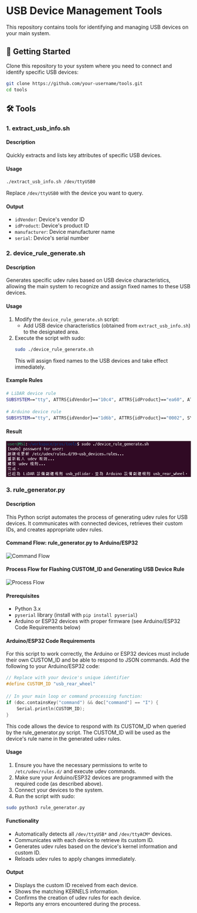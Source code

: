 # USB Device Management Tools

This repository contains tools for identifying and managing USB devices on your main system.

## 🚀 Getting Started

Clone this repository to your system where you need to connect and identify specific USB devices:

```bash
git clone https://github.com/your-username/tools.git
cd tools
```

## 🛠 Tools

### 1. extract_usb_info.sh

#### Description
Quickly extracts and lists key attributes of specific USB devices.

#### Usage
```bash
./extract_usb_info.sh /dev/ttyUSB0
```
Replace `/dev/ttyUSB0` with the device you want to query.

#### Output
- `idVendor`: Device's vendor ID
- `idProduct`: Device's product ID
- `manufacturer`: Device manufacturer name
- `serial`: Device's serial number

### 2. device_rule_generate.sh

#### Description
Generates specific udev rules based on USB device characteristics, allowing the main system to recognize and assign fixed names to these USB devices.

#### Usage
1. Modify the `device_rule_generate.sh` script:
   - Add USB device characteristics (obtained from `extract_usb_info.sh`) to the designated area.
2. Execute the script with sudo:
   ```bash
   sudo ./device_rule_generate.sh
   ```
   This will assign fixed names to the USB devices and take effect immediately.

#### Example Rules
```bash
# LiDAR device rule
SUBSYSTEM=="tty", ATTRS{idVendor}=="10c4", ATTRS{idProduct}=="ea60", ATTRS{manufacturer}=="Silicon Labs", SYMLINK+="usb_ydlidar", MODE="0666"

# Arduino device rule
SUBSYSTEM=="tty", ATTRS{idVendor}=="1d6b", ATTRS{idProduct}=="0002", SYMLINK+="usb_rear_wheel", MODE="0666"
```

#### Result
![Console Output](https://github.com/alianlbj23/tools/blob/main/pic/console.png?raw=true)

### 3. rule_generator.py

#### Description
This Python script automates the process of generating udev rules for USB devices. It communicates with connected devices, retrieves their custom IDs, and creates appropriate udev rules.

#### Command Flow: rule_generator.py to Arduino/ESP32
![Command Flow](https://github.com/alianlbj23/tools/blob/main/pic/rule_generate.drawio.png?raw=true)

#### Process Flow for Flashing CUSTOM_ID and Generating USB Device Rule
![Process Flow](https://github.com/alianlbj23/tools/blob/main/pic/Use_flowchart.drawio.png?raw=true)
#### Prerequisites
- Python 3.x
- `pyserial` library (install with `pip install pyserial`)
- Arduino or ESP32 devices with proper firmware (see Arduino/ESP32 Code Requirements below)

#### Arduino/ESP32 Code Requirements
For this script to work correctly, the Arduino or ESP32 devices must include their own CUSTOM_ID and be able to respond to JSON commands. Add the following to your Arduino/ESP32 code:

```cpp
// Replace with your device's unique identifier
#define CUSTOM_ID "usb_rear_wheel" 

// In your main loop or command processing function:
if (doc.containsKey("command") && doc["command"] == "I") {
    Serial.println(CUSTOM_ID);
} 
```

This code allows the device to respond with its CUSTOM_ID when queried by the rule_generator.py script. The CUSTOM_ID will be used as the device's rule name in the generated udev rules.

#### Usage
1. Ensure you have the necessary permissions to write to `/etc/udev/rules.d/` and execute udev commands.
2. Make sure your Arduino/ESP32 devices are programmed with the required code (as described above).
3. Connect your devices to the system.
4. Run the script with sudo:

```bash
sudo python3 rule_generator.py
```

#### Functionality
- Automatically detects all `/dev/ttyUSB*` and `/dev/ttyACM*` devices.
- Communicates with each device to retrieve its custom ID.
- Generates udev rules based on the device's kernel information and custom ID.
- Reloads udev rules to apply changes immediately.

#### Output
- Displays the custom ID received from each device.
- Shows the matching KERNELS information.
- Confirms the creation of udev rules for each device.
- Reports any errors encountered during the process.

